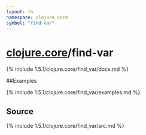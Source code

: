```yaml
---
layout: fn
namespace: clojure.core
symbol: "find-var"
---
```


# [clojure.core](../)/find-var

{% include 1.5.1/clojure.core/find_var/docs.md %}

##Examples

{% include 1.5.1/clojure.core/find_var/examples.md %}
## Source
{% include 1.5.1/clojure.core/find_var/src.md %}

